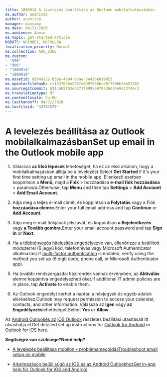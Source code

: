 ```yaml
---
title: 1800014 A levelezés beállítása az Outlook mobilalkalmazásban
ms.author: anahitab
author: anahitab
manager: dansimp
ms.date: 04/21/2020
ms.audience: Admin
ms.topic: get-started-article
ROBOTS: NOINDEX, NOFOLLOW
localization_priority: Normal
ms.collection: Adm_O365
ms.custom:
- "598"
- "900"
- "1800014"
- "1800018"
ms.assetid: d2b46122-b59a-4b94-9cae-5e42be819022
ms.openlocfilehash: c11537636e276fe9997566bcd0f799bb3ee57282
ms.sourcegitcommit: 631cbb5f03e5371f0995e976536d24e9d13746c3
ms.translationtype: MT
ms.contentlocale: hu-HU
ms.lasthandoff: 04/22/2020
ms.locfileid: "43767575"
---
```

# <a name="set-up-email-in-the-outlook-mobile-app"></a><span data-ttu-id="ac39c-102">A levelezés beállítása az Outlook mobilalkalmazásban</span><span class="sxs-lookup"><span data-stu-id="ac39c-102">Set up email in the Outlook mobile app</span></span>

1. <span data-ttu-id="ac39c-103">Válassza **az Első lépések** lehetőséget, ha ez az első alkalom, hogy a mobilalkalmazásban állítja be a levelezést.</span><span class="sxs-lookup"><span data-stu-id="ac39c-103">Select **Get Started** if it's your first time setting up email in the mobile app.</span></span> <span data-ttu-id="ac39c-104">Ellenkező esetben koppintson a **Menü,** majd a **Fiók** \> hozzáadása **e-mail fiók** **hozzáadása** \> parancsra.</span><span class="sxs-lookup"><span data-stu-id="ac39c-104">Otherwise, tap **Menu** and then tap **Settings** \> **Add Account** \> **Add Email Account**.</span></span>

2. <span data-ttu-id="ac39c-105">Adja meg a teljes e-mail címét, és koppintson **a Folytatás** vagy a Fiók **hozzáadása elemre.**</span><span class="sxs-lookup"><span data-stu-id="ac39c-105">Enter your full email address and tap **Continue** or **Add Account**.</span></span>

3. <span data-ttu-id="ac39c-106">Adja meg e-mail fiókjának jelszavát, és koppintson **a Bejelentkezés** vagy **a Tovább gombra.**</span><span class="sxs-lookup"><span data-stu-id="ac39c-106">Enter your email account password and tap **Sign In** or **Next**.</span></span>

4. <span data-ttu-id="ac39c-107">Ha a [többtényezős hitelesítés](https://docs.microsoft.com/office365/admin/security-and-compliance/set-up-multi-factor-authentication) engedélyezve van, ellenőrizze a beállított módszerrel (6 jegyű kód, telefonhívás vagy Microsoft Authenticator alkalmazás).</span><span class="sxs-lookup"><span data-stu-id="ac39c-107">If [multi-factor authentication](https://docs.microsoft.com/office365/admin/security-and-compliance/set-up-multi-factor-authentication) is enabled, verify using the method you set up (6 digit code, phone call, or Microsoft Authenticator app).</span></span>

5. <span data-ttu-id="ac39c-108">Ha további rendszergazdai házirendek vannak érvényben, az **Aktiválás** elemre koppintva engedélyezheti őket.</span><span class="sxs-lookup"><span data-stu-id="ac39c-108">If additional IT admin policies are in place, tap **Activate** to enable them.</span></span>

6. <span data-ttu-id="ac39c-109">Az Outlook engedélyt kérhet a naptár, a névjegyek és egyéb adatok eléréséhez.</span><span class="sxs-lookup"><span data-stu-id="ac39c-109">Outlook may request permission to access your calendar, contacts, and other information.</span></span> <span data-ttu-id="ac39c-110">Válassza az **Igen** vagy **az Engedélyezés**lehetőséget.</span><span class="sxs-lookup"><span data-stu-id="ac39c-110">Select **Yes** or **Allow**.</span></span>

<span data-ttu-id="ac39c-111">Az [Android Outlookés az](https://support.office.com/article/886db551-8dfa-4fd5-b835-f8e532091872.aspx) [iOS Outlook](https://support.office.com/article/b2de2161-cc1d-49ef-9ef9-81acd1c8e234.aspx) részletes beállítási utasításait itt olvashatja el.</span><span class="sxs-lookup"><span data-stu-id="ac39c-111">Get detailed set up instructions for [Outlook for Android](https://support.office.com/article/886db551-8dfa-4fd5-b835-f8e532091872.aspx) or [Outlook for iOS](https://support.office.com/article/b2de2161-cc1d-49ef-9ef9-81acd1c8e234.aspx) here.</span></span>
  
 <span data-ttu-id="ac39c-112">**Segítségre van szüksége?**</span><span class="sxs-lookup"><span data-stu-id="ac39c-112">**Need help?**</span></span>
  
- [<span data-ttu-id="ac39c-113">A levelezés beállítása mobilon – problémamegoldás</span><span class="sxs-lookup"><span data-stu-id="ac39c-113">Troubleshoot email setup on mobile</span></span>](https://support.office.com/article/a264ef01-9c88-48fb-9285-7017e4f31f02.aspx)

- [<span data-ttu-id="ac39c-114">Alkalmazáson belüli súgó az iOS és az Android Outlookhoz</span><span class="sxs-lookup"><span data-stu-id="ac39c-114">Get in-app help for Outlook for iOS and Android</span></span>](https://support.office.com/article/218a22d1-9fa5-4889-b689-de1c63493243.aspx#ID0EAABAAA=Contact_Support)
